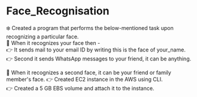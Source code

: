 # Face_Recognisation
❄️ Created a program that performs the below-mentioned task upon recognizing a particular face.  
📌 When it recognizes your face then -  
👉 It sends mail to your email ID by writing this is the face of your_name.  
👉 Second it sends WhatsApp messages to your friend, it can be anything.   

📌 When it recognizes a second  face, it can be your friend or family member's face. 
👉 Created EC2 instance in the AWS using CLI.  
👉 Created a 5 GB EBS volume and attach it to the instance. 
